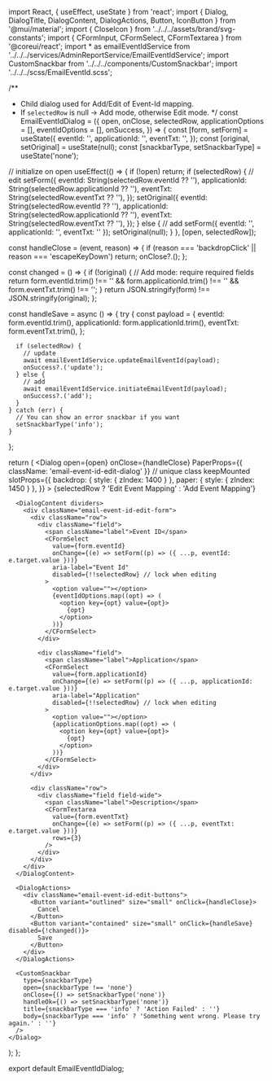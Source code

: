 import React, { useEffect, useState } from 'react';
import { Dialog, DialogTitle, DialogContent, DialogActions, Button, IconButton } from '@mui/material';
import { CloseIcon } from '../../../assets/brand/svg-constants';
import { CFormInput, CFormSelect, CFormTextarea } from '@coreui/react';
import * as emailEventIdService from '../../../services/AdminReportService/EmailEventIdService';
import CustomSnackbar from '../../../components/CustomSnackbar';
import '../../../scss/EmailEventId.scss';

/**
 * Child dialog used for Add/Edit of Event-Id mapping.
 * If `selectedRow` is null -> Add mode, otherwise Edit mode.
 */
const EmailEventIdDialog = ({
  open,
  onClose,
  selectedRow,
  applicationOptions = [],
  eventIdOptions = [],
  onSuccess,
}) => {
  const [form, setForm] = useState({
    eventId: '',
    applicationId: '',
    eventTxt: '',
  });
  const [original, setOriginal] = useState(null);
  const [snackbarType, setSnackbarType] = useState('none');

  // initialize on open
  useEffect(() => {
    if (!open) return;
    if (selectedRow) {
      // edit
      setForm({
        eventId: String(selectedRow.eventId ?? ''),
        applicationId: String(selectedRow.applicationId ?? ''),
        eventTxt: String(selectedRow.eventTxt ?? ''),
      });
      setOriginal({
        eventId: String(selectedRow.eventId ?? ''),
        applicationId: String(selectedRow.applicationId ?? ''),
        eventTxt: String(selectedRow.eventTxt ?? ''),
      });
    } else {
      // add
      setForm({ eventId: '', applicationId: '', eventTxt: '' });
      setOriginal(null);
    }
  }, [open, selectedRow]);

  const handleClose = (event, reason) => {
    if (reason === 'backdropClick' || reason === 'escapeKeyDown') return;
    onClose?.();
  };

  const changed = () => {
    if (!original) {
      // Add mode: require required fields
      return form.eventId.trim() !== '' && form.applicationId.trim() !== '' && form.eventTxt.trim() !== '';
    }
    return JSON.stringify(form) !== JSON.stringify(original);
  };

  const handleSave = async () => {
    try {
      const payload = {
        eventId: form.eventId.trim(),
        applicationId: form.applicationId.trim(),
        eventTxt: form.eventTxt.trim(),
      };

      if (selectedRow) {
        // update
        await emailEventIdService.updateEmailEventId(payload);
        onSuccess?.('update');
      } else {
        // add
        await emailEventIdService.initiateEmailEventId(payload);
        onSuccess?.('add');
      }
    } catch (err) {
      // You can show an error snackbar if you want
      setSnackbarType('info');
    }
  };

  return (
    <Dialog
      open={open}
      onClose={handleClose}
      PaperProps={{ className: 'email-event-id-edit-dialog' }} // unique class
      keepMounted
      slotProps={{
        backdrop: { style: { zIndex: 1400 } },
        paper: { style: { zIndex: 1450 } },
      }}
    >
      <DialogTitle>{selectedRow ? 'Edit Event Mapping' : 'Add Event Mapping'}</DialogTitle>
      <IconButton aria-label="close" onClick={handleClose}>
        <CloseIcon />
      </IconButton>

      <DialogContent dividers>
        <div className="email-event-id-edit-form">
          <div className="row">
            <div className="field">
              <span className="label">Event ID</span>
              <CFormSelect
                value={form.eventId}
                onChange={(e) => setForm((p) => ({ ...p, eventId: e.target.value }))}
                aria-label="Event Id"
                disabled={!!selectedRow} // lock when editing
              >
                <option value=""></option>
                {eventIdOptions.map((opt) => (
                  <option key={opt} value={opt}>
                    {opt}
                  </option>
                ))}
              </CFormSelect>
            </div>

            <div className="field">
              <span className="label">Application</span>
              <CFormSelect
                value={form.applicationId}
                onChange={(e) => setForm((p) => ({ ...p, applicationId: e.target.value }))}
                aria-label="Application"
                disabled={!!selectedRow} // lock when editing
              >
                <option value=""></option>
                {applicationOptions.map((opt) => (
                  <option key={opt} value={opt}>
                    {opt}
                  </option>
                ))}
              </CFormSelect>
            </div>
          </div>

          <div className="row">
            <div className="field field-wide">
              <span className="label">Description</span>
              <CFormTextarea
                value={form.eventTxt}
                onChange={(e) => setForm((p) => ({ ...p, eventTxt: e.target.value }))}
                rows={3}
              />
            </div>
          </div>
        </div>
      </DialogContent>

      <DialogActions>
        <div className="email-event-id-edit-buttons">
          <Button variant="outlined" size="small" onClick={handleClose}>
            Cancel
          </Button>
          <Button variant="contained" size="small" onClick={handleSave} disabled={!changed()}>
            Save
          </Button>
        </div>
      </DialogActions>

      <CustomSnackbar
        type={snackbarType}
        open={snackbarType !== 'none'}
        onClose={() => setSnackbarType('none')}
        handleOk={() => setSnackbarType('none')}
        title={snackbarType === 'info' ? 'Action Failed' : ''}
        body={snackbarType === 'info' ? 'Something went wrong. Please try again.' : ''}
      />
    </Dialog>
  );
};

export default EmailEventIdDialog;
